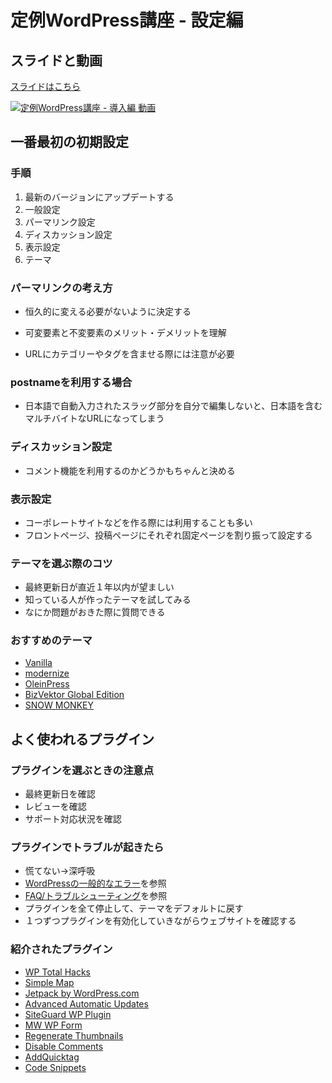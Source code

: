 # 定例WordPress講座 - 設定編

## スライドと動画
[スライドはこちら](https://speakerdeck.com/oleindesign/wordbenchqi-fu-ding-li-wordpressjiang-zuo-she-ding-bian)

[![定例WordPress講座 - 導入編 動画](https://img.youtube.com/vi/rD3m0HZzrfY/0.jpg)](https://www.youtube.com/watch?v=rD3m0HZzrfY)

## 一番最初の初期設定
### 手順
1. 最新のバージョンにアップデートする
2. 一般設定
3. パーマリンク設定
4. ディスカッション設定
5. 表示設定
6. テーマ

### パーマリンクの考え方
- 恒久的に変える必要がないように決定する
- 可変要素と不変要素のメリット・デメリットを理解

- URLにカテゴリーやタグを含ませる際には注意が必要

### postnameを利用する場合
- 日本語で自動入力されたスラッグ部分を自分で編集しないと、日本語を含むマルチバイトなURLになってしまう

### ディスカッション設定
- コメント機能を利用するのかどうかもちゃんと決める

### 表示設定
- コーポレートサイトなどを作る際には利用することも多い
- フロントページ、投稿ページにそれぞれ固定ページを割り振って設定する

### テーマを選ぶ際のコツ
- 最終更新日が直近１年以内が望ましい
- 知っている人が作ったテーマを試してみる
- なにか問題がおきた際に質問できる

### おすすめのテーマ
- [Vanilla](https://ja.wordpress.org/themes/vanilla/)
- [modernize](https://ja.wordpress.org/themes/modernize/)
- [OleinPress](https://ja.wordpress.org/themes/oleinpress/)
- [BizVektor Global Edition](https://ja.wordpress.org/themes/bizvektor-global-edition/)
- [SNOW MONKEY](https://snow-monkey.2inc.org/)

## よく使われるプラグイン
### プラグインを選ぶときの注意点
- 最終更新日を確認
- レビューを確認
- サポート対応状況を確認

### プラグインでトラブルが起きたら
- 慌てない→深呼吸
- [WordPressの一般的なエラー](https://wpdocs.osdn.jp/WordPress_%E3%81%AE%E4%B8%80%E8%88%AC%E7%9A%84%E3%81%AA%E3%82%A8%E3%83%A9%E3%83%BC)を参照
- [FAQ/トラブルシューティング](https://wpdocs.osdn.jp/FAQ/%E3%83%88%E3%83%A9%E3%83%96%E3%83%AB%E3%82%B7%E3%83%A5%E3%83%BC%E3%83%86%E3%82%A3%E3%83%B3%E3%82%B0)を参照
- プラグインを全て停止して、テーマをデフォルトに戻す
- １つずつプラグインを有効化していきながらウェブサイトを確認する

### 紹介されたプラグイン
- [WP Total Hacks](https://ja.wordpress.org/plugins/wp-total-hacks/)
- [Simple Map](https://ja.wordpress.org/plugins/simple-map/)
- [Jetpack by WordPress.com](https://ja.wordpress.org/plugins/jetpack/)
- [Advanced Automatic Updates](https://ja.wordpress.org/plugins/automatic-updater/)
- [SiteGuard WP Plugin](https://ja.wordpress.org/plugins/siteguard/)
- [MW WP Form](https://ja.wordpress.org/plugins/mw-wp-form/)
- [Regenerate Thumbnails](https://wordpress.org/plugins/regenerate-thumbnails/)
- [Disable Comments](https://ja.wordpress.org/plugins/disable-comments/)
- [AddQuicktag](https://ja.wordpress.org/plugins/addquicktag/)
- [Code Snippets](https://ja.wordpress.org/plugins/code-snippets/)
